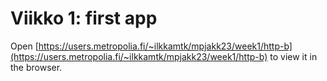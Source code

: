 # Viikko 1: first app

Open [https://users.metropolia.fi/~ilkkamtk/mpjakk23/week1/http-b](https://users.metropolia.fi/~ilkkamtk/mpjakk23/week1/http-b) to view it in the browser.
